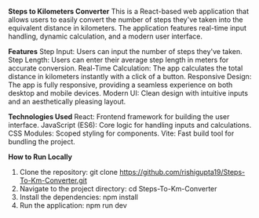 **Steps to Kilometers Converter**
This is a React-based web application that allows users to easily convert the number of steps they've taken into the equivalent distance in kilometers. The application features real-time input handling, dynamic calculation, and a modern user interface.

**Features**
Step Input: Users can input the number of steps they've taken.
Step Length: Users can enter their average step length in meters for accurate conversion.
Real-Time Calculation: The app calculates the total distance in kilometers instantly with a click of a button.
Responsive Design: The app is fully responsive, providing a seamless experience on both desktop and mobile devices.
Modern UI: Clean design with intuitive inputs and an aesthetically pleasing layout.

**Technologies Used**
React: Frontend framework for building the user interface.
JavaScript (ES6): Core logic for handling inputs and calculations.
CSS Modules: Scoped styling for components.
Vite: Fast build tool for bundling the project.

**How to Run Locally**
1. Clone the repository: git clone https://github.com/rishigupta19/Steps-To-Km-Converter.git
2. Navigate to the project directory: cd Steps-To-Km-Converter
3. Install the dependencies: npm install
4. Run the application: npm run dev
